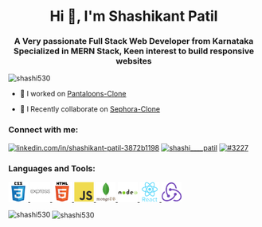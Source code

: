 <h1 align="center">Hi 👋, I'm Shashikant Patil</h1>


<h3 align="center">A Very passionate Full Stack Web Developer from Karnataka Specialized in MERN Stack, Keen interest to build responsive websites</h3>

<p align="left"> <img src="https://komarev.com/ghpvc/?username=shashi530&label=Profile%20views&color=0e75b6&style=flat" alt="shashi530" /> </p>

- 🔭 I worked on [Pantaloons-Clone](https://niks14041.github.io/Pantloons-clone/homepage.html)


- 👯 I Recently collaborate on [Sephora-Clone](https://clever-banach-bb22fa.netlify.app/)

<h3 align="left">Connect with me:</h3>
<p align="left">
<a href="https://linkedin.com/in/linkedin.com/in/shashikant-patil-3872b1198" target="blank"><img align="center" src="https://raw.githubusercontent.com/rahuldkjain/github-profile-readme-generator/master/src/images/icons/Social/linked-in-alt.svg" alt="linkedin.com/in/shashikant-patil-3872b1198" height="30" width="40" /></a>
<a href="https://instagram.com/shashi____patil" target="blank"><img align="center" src="https://raw.githubusercontent.com/rahuldkjain/github-profile-readme-generator/master/src/images/icons/Social/instagram.svg" alt="shashi____patil" height="30" width="40" /></a>
<a href="https://discord.gg/#3227" target="blank"><img align="center" src="https://raw.githubusercontent.com/rahuldkjain/github-profile-readme-generator/master/src/images/icons/Social/discord.svg" alt="#3227" height="30" width="40" /></a>
</p>

<h3 align="left">Languages and Tools:</h3>
<p align="left"> <a href="https://www.w3schools.com/css/" target="_blank" rel="noreferrer"> <img src="https://raw.githubusercontent.com/devicons/devicon/master/icons/css3/css3-original-wordmark.svg" alt="css3" width="40" height="40"/> </a> <a href="https://expressjs.com" target="_blank" rel="noreferrer"> <img src="https://raw.githubusercontent.com/devicons/devicon/master/icons/express/express-original-wordmark.svg" alt="express" width="40" height="40"/> </a> <a href="https://www.w3.org/html/" target="_blank" rel="noreferrer"> <img src="https://raw.githubusercontent.com/devicons/devicon/master/icons/html5/html5-original-wordmark.svg" alt="html5" width="40" height="40"/> </a> <a href="https://developer.mozilla.org/en-US/docs/Web/JavaScript" target="_blank" rel="noreferrer"> <img src="https://raw.githubusercontent.com/devicons/devicon/master/icons/javascript/javascript-original.svg" alt="javascript" width="40" height="40"/> </a> <a href="https://www.mongodb.com/" target="_blank" rel="noreferrer"> <img src="https://raw.githubusercontent.com/devicons/devicon/master/icons/mongodb/mongodb-original-wordmark.svg" alt="mongodb" width="40" height="40"/> </a> <a href="https://nodejs.org" target="_blank" rel="noreferrer"> <img src="https://raw.githubusercontent.com/devicons/devicon/master/icons/nodejs/nodejs-original-wordmark.svg" alt="nodejs" width="40" height="40"/> </a> <a href="https://reactjs.org/" target="_blank" rel="noreferrer"> <img src="https://raw.githubusercontent.com/devicons/devicon/master/icons/react/react-original-wordmark.svg" alt="react" width="40" height="40"/> </a> <a href="https://redux.js.org" target="_blank" rel="noreferrer"> <img src="https://raw.githubusercontent.com/devicons/devicon/master/icons/redux/redux-original.svg" alt="redux" width="40" height="40"/> </a> </p>

<p><img align="left" src="https://github-readme-stats.vercel.app/api/top-langs?username=shashi530&show_icons=true&locale=en&layout=compact" alt="shashi530" /></p>

<p>&nbsp;<img align="center" src="https://github-readme-stats.vercel.app/api?username=shashi530&show_icons=true&locale=en" alt="shashi530" /></p>
